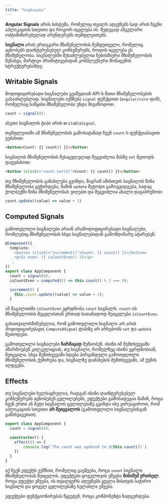 ```yaml
---
title: "სიგნალები"
---
```


**Angular Signals** არის სისტემა, რომელიც თვალს ადევნებს სად არის
ჩვენი აპლიკაციის სთეითი და როგორ იცვლება ის. შედეგად ანგულარი
ოპტიმიზირებულად არენდერებს თემფლეითებს.

**სიგნალი** არის ერთგვარი მნიშვნელობის შემფუთველი, რომელიც აცნობებს
დაინტერესებულ კონსუმერებს, როდის იცვლება ეს მნიშვნელობა. სიგნალებში შესაძლებელია
ნებისმიერი მნიშვნელობის შენახვა, მარტივი პრიმიტივებიდან კომპლექსური მონაცემის სტრუქტურებამდე.

## Writable Signals

მოდიფიცირებადი სიგნალები გვაწვდიან API-ს მათი მნიშვნელობების გასაახლებლად.
სიგნალები იქმნება `signal` ფუნქციით (`angular/core`-დან), რომელსაც საწყისი მნიშვნელობა უნდა მივაწოდოთ.

```ts
count = signal(0);
```

ასეთი სიგნალის ტიპი არის `WritableSignal`.

თემფლეითში ამ მნიშვნელობის გამოსატანად ჩვენ `count`-ს ფუნქციასავით ვეძახით:

```html
<button>Count: {{ count() }}</button>
```

სიგნალის მნიშვნელობის შესაცვლელად შეგვიძლია მასზე `set` მეთოდს დავუძახოთ:

```html
<button (click)="count.set(3)">Count: {{ count() }}</button>
```

თუ მნიშვნელობის განახლება გვინდა, მაგრამ ამისთვის სიგნალის წინა მნიშვნელობა გვჭირდება,
მაშინ `update` მეტოდი გამოგვადგება, სადაც ქოლბექში წინა მნიშვნელობას ვიღებთ და შეგვიძლია
ახალი დავაბრუნოთ:

```ts
count.update((value) => value + 1)
```

## Computed Signals

გამოთვლილი სიგნალები არიან არამოდიფიცირებადი სიგნალები, რომლებიც მნიშვნელობას
სხვა სიგნალებიდან გამომდინარე ატარებენ:

```ts
@Component({
  template: `
    <button (click)="increment()">Count: {{ count() }}</button>
    <p>Is even: {{ isCountEven() }}</p>
  `,
})
export class AppComponent {
  count = signal(0);
  isCountEven = computed(() => this.count() % 2 === 0);

  increment() {
    this.count.update((value) => value + 1);
  }
```

ამ მაგალითში `isCountEven` ეყრდნობა `count` სიგნალს.
`count`-ის მნიშვნელობის შეცვლასთან ერთად სათანადოდ შეიცვლება `isCountEven`.

გასათვალისწინებელია, რომ გამოთვლილი სიგნალი _არ არის მოდიფიცირებადი_,
`ComputedSignal` ტიპიზე არ არსებობს `set` და `update` მეთოდები.

გამოთვლილი სიგნალები **ზარმაცად** მუშაობენ. ისინი იმ შემთხვევაში აწარმოებენ
კალკულაციას, თუ სიგნალი, რომელზეც ისინი ეყრდნობიან, შეიცვალა. სხვა შემთხვევაში
ხდება პირვანდელი გამოთვლილი მნიშვნელობის ქეშირება და, სიგნალზე დაძახების შემთხვევაში,
ამ ქეშის აღდგენა.

## Effects

თუ სიგნალები ხელსაყრელია, რადგან ისინი დაინტერესებულ კონსუმერებს აცნობებენ ცვლილებებს,
ეფექტები გამოსადეგია მაშინ, როცა ჩვენ ერთი ან მეტი სიგნალის ცვლილებაზე გვინდა ისე ვირეაგიროთ,
რომ აპლიკაციის სთეითი **არ შეიცვალოს** (გამოთვლილი სიგნალებისგან განსხვავებით).

```ts
export class AppComponent {
  count = signal(0);

  constructor() {
    effect(() => {
        console.log(`The count was updated to ${this.count()}`)
    })
  }
}
```

აქ ჩვენ ეფექტს ვქმნით, რომელიც გაეშვება, როცა `count` სიგნალი მნიშვნელობას შეიცვლის.
ეფექტები ყოველთვის ეშვება **მინიმუმ ერთხელ**. როცა ეფექტი ეშვება, ის თვალყურს ადევნებს
ყველა მისთვის საჭირო სიგნალს და ყოველ ცვლილებაზე ხელახლა ეშვება.

ეფექტები ფუნქციონირებას წყვეტენ, როცა კომპონენტი ნადგურდება.